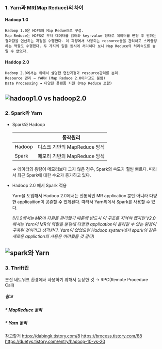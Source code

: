 

### 1. Yarn과 MR(Map Reduce)의 차이

#### Hadoop 1.0
    Hadoop 1.0은 HDFS와 Map Redue으로 구성.
    Map Reduce는 HDFS로 부터 데이터를 읽어와 key-value 형태로 데이터를 변형 후 원하는 결과값을 연산하는 과정을 수행한다. 이 과정에서 사용되는 resource들을 관리하고 스케쥴링 하는 역할도 수행했다. 두 가지의 일을 동시에 처리하다 보니 Map Reduce의 처리속도를 높일 수 없었다.

#### Haddop 2.0
    Hadoop 2.0에서는 위에서 설명한 연산과정과 resource관리를 분리.
    Resource 관리 → YARN (Map Reduce 2.0이라고도 불림)
    Data Processing → 다양한 플랫폼 지원 (Map Reduce 포함)
![hadoop1.0 vs hadoop2.0](https://t1.daumcdn.net/cfile/tistory/22704C4853DF17AE1B)
--- 
    
### 2. Spark와 Yarn
* Spark와 Hadoop

    ||동작원리|
    |------|:---:|
    |Hadoop|디스크 기반의 MapReduce 방식|
    |Spark|메모리 기반의 MapReduce 방식|
    
    → 데이터의 용량이 메모리보다 크지 않은 경우, Spark의 속도가 훨씬 빠르다. 따라서 최근 Spark에 대한 수요가 증가하고 있다.

* Hadoop 2.0 에서 Spark 적용

    Yarn을 도입해서 Hadoop 2.0에서는 전통적인 MR application 뿐만 아니라 다양한 applicaition이 공존할 수 있게된다. 따라서 Yarn위에서 Spark를 사용할 수 있다.

    *(V1.0에서는 MR이 자원을 관리했기 때문에 반드시 이 구조를 지켜야 했지만 V2.0에서는 Yarn이 MR의 역할을 분담해 다양한 application이 올라갈 수 있는 환경이 구축된 것이라고 생각한다. Yarn이 없었으면 Hadoop system에서 spark와 같은 새로운 appliction의 사용은 어려웠을 것 같다)*

![spark와 Yarn](https://lh3.googleusercontent.com/proxy/jfPcgCgfsCJsZI225MLEaB2bucJih8y2_GC3YXomFgmKP-YhxFa0TVdt3fFkxIRMxWQbPCYZnK5-wKKVqPBtpiwqRPfD5CyhtNAjljcopmsmSg)
---

### 3. Thrift란
분산 네트워크 환경에서 사용하기 위해서 등장한 것 → RPC(Remote Procedure Call)





##### 참고
##### * [MapReduce 동작](../Hadoop/MapReduce동작원리.md)
##### * [Yarn 동작](../Hadoop/Yarn동작원리.md)


참고할거
https://dabingk.tistory.com/8
https://brocess.tistory.com/88
https://duetys.tistory.com/entry/hadoop-10-vs-20 


